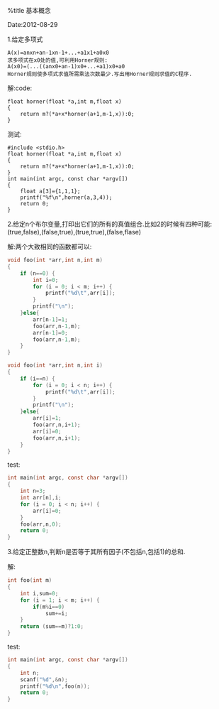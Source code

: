 %title 基本概念

Date:2012-08-29 

1.给定多项式

    A(x)=anxn+an-1xn-1+...+a1x1+a0x0
    求多项式在x0处的值,可利用Horner规则:
    A(x0)=(...((anx0+an-1)x0+...+a1)x0+a0
    Horner规则使多项式求值所需乘法次数最少.写出用Horner规则求值的C程序.
解:code: 
```
float horner(float *a,int m,float x)
{  
    return m?(*a+x*horner(a+1,m-1,x)):0;
}
```
测试:
```
#include <stdio.h>
float horner(float *a,int m,float x)
{  
    return m?(*a+x*horner(a+1,m-1,x)):0;
}
int main(int argc, const char *argv[])
{
    float a[3]={1,1,1};
    printf("%f\n",horner(a,3,4));
    return 0;
}
```
2.给定n个布尔变量,打印出它们的所有的真值组合.比如2的时候有四种可能: (true,false),(false,true),(true,true),(false,flase)

解:两个大致相同的函数都可以: 
```c
void foo(int *arr,int n,int m)
{
    if (n==0) {
        int i=0;
        for (i = 0; i < m; i++) {
            printf("%d\t",arr[i]);
        }
        printf("\n");
    }else{
        arr[n-1]=1;
        foo(arr,n-1,m);
        arr[n-1]=0;
        foo(arr,n-1,m);
    }
}
```

```c
void foo(int *arr,int n,int i)
{
    if (i==n) {
        for (i = 0; i < n; i++) {
            printf("%d\t",arr[i]);
        }
        printf("\n");
    }else{
        arr[i]=1;
        foo(arr,n,i+1);
        arr[i]=0;
        foo(arr,n,i+1);
    }
}
```
 test:
```c
int main(int argc, const char *argv[])
{
    int n=3;
    int arr[n],i;
    for (i = 0; i < n; i++) {
        arr[i]=0;
    }
    foo(arr,n,0);
    return 0;
}
```

3.给定正整数n,判断n是否等于其所有因子(不包括n,包括1)的总和.

解:
```c
int foo(int m)
{
    int i,sum=0;
    for (i = 1; i < m; i++) {
        if(m%i==0)
            sum+=i;
    }
    return (sum==m)?1:0;
}
```
test:
```c
int main(int argc, const char *argv[])
{
    int n;
    scanf("%d",&n);
    printf("%d\n",foo(n));
    return 0;
}
```
